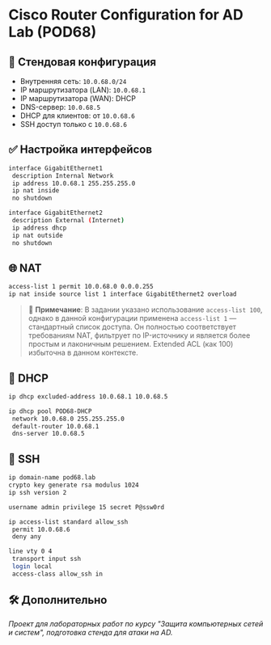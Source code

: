 
# Cisco Router Configuration for AD Lab (POD68)

## 🔧 Стендовая конфигурация

- Внутренняя сеть: `10.0.68.0/24`
- IP маршрутизатора (LAN): `10.0.68.1`
- IP маршрутизатора (WAN): DHCP
- DNS-сервер: `10.0.68.5`
- DHCP для клиентов: от `10.0.68.6`
- SSH доступ только с `10.0.68.6`

## ✅ Настройка интерфейсов

```bash
interface GigabitEthernet1
 description Internal Network
 ip address 10.0.68.1 255.255.255.0
 ip nat inside
 no shutdown

interface GigabitEthernet2
 description External (Internet)
 ip address dhcp
 ip nat outside
 no shutdown
```

## 🌐 NAT

```bash
access-list 1 permit 10.0.68.0 0.0.0.255
ip nat inside source list 1 interface GigabitEthernet2 overload
```

> 💬 **Примечание**: В задании указано использование `access-list 100`, однако в данной конфигурации применена `access-list 1` — стандартный список доступа. Он полностью соответствует требованиям NAT, фильтрует по IP-источнику и является более простым и лаконичным решением. Extended ACL (как 100) избыточна в данном контексте.

## 📡 DHCP

```bash
ip dhcp excluded-address 10.0.68.1 10.0.68.5

ip dhcp pool POD68-DHCP
 network 10.0.68.0 255.255.255.0
 default-router 10.0.68.1
 dns-server 10.0.68.5
```

## 🔐 SSH

```bash
ip domain-name pod68.lab
crypto key generate rsa modulus 1024
ip ssh version 2

username admin privilege 15 secret P@ssw0rd

ip access-list standard allow_ssh
 permit 10.0.68.6
 deny any

line vty 0 4
 transport input ssh
 login local
 access-class allow_ssh in
```

## 🛠 Дополнительно
_Проект для лабораторных работ по курсу "Защита компьютерных сетей и систем", подготовка стенда для атаки на AD._
